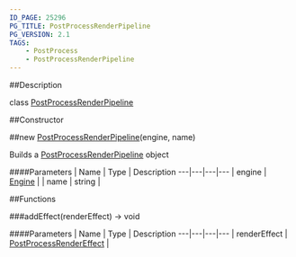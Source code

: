 ```yaml
---
ID_PAGE: 25296
PG_TITLE: PostProcessRenderPipeline
PG_VERSION: 2.1
TAGS:
    - PostProcess
    - PostProcessRenderPipeline
---
```

##Description

class [PostProcessRenderPipeline](/classes/2.2-alpha/PostProcessRenderPipeline)



##Constructor

##new [PostProcessRenderPipeline](/classes/2.2-alpha/PostProcessRenderPipeline)(engine, name)

Builds a [PostProcessRenderPipeline](/classes/2.2-alpha/PostProcessRenderPipeline) object

####Parameters
 | Name | Type | Description
---|---|---|---
 | engine | [Engine](/classes/2.2-alpha/Engine) | 
 | name | string | 

##Functions

###addEffect(renderEffect) &rarr; void



####Parameters
 | Name | Type | Description
---|---|---|---
 | renderEffect | [PostProcessRenderEffect](/classes/2.2-alpha/PostProcessRenderEffect) | 


